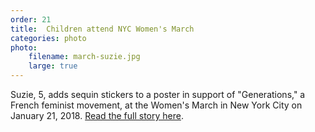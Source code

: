 ```yaml
---
order: 21
title:  Children attend NYC Women's March
categories: photo
photo:
    filename: march-suzie.jpg
    large: true
---
```


Suzie, 5, adds sequin stickers to a poster in support of "Generations," a French feminist movement, at the Women's March in New York City on January 21, 2018. [Read the full story here](http://nycitylens.com/2018/01/united-they-stood/).